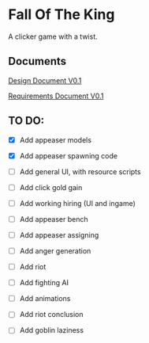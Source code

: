 # Fall Of The King
A clicker game with a twist.
## Documents
[Design Document V0.1](https://docs.google.com/document/d/1UmDVAiibRLu1fPXms5iekuamPIv-bxaY4udhaSu6rsA/edit?usp=sharing)

[Requirements Document V0.1](https://docs.google.com/document/d/1RGBujNIf4_VdBfT1H9kWhF0OJSUII3IqO0SmxK3DaBU/edit?usp=sharing)
## TO DO:

- [X] Add appeaser models
- [X] Add appeaser spawning code
- [ ] Add general UI, with resource scripts
- [ ] Add click gold gain
- [ ] Add working hiring (UI and ingame)

- [ ] Add appeaser bench
- [ ] Add appeaser assigning
- [ ] Add anger generation

- [ ] Add riot
- [ ] Add fighting AI 
- [ ] Add animations
- [ ] Add riot conclusion

- [ ] Add goblin laziness
